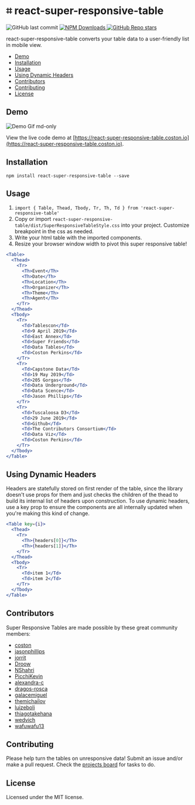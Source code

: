 # ⌗ react-super-responsive-table

![GitHub last commit](https://img.shields.io/github/last-commit/Coston/react-super-responsive-table)
[![NPM Downloads](https://img.shields.io/npm/dm/react-super-responsive-table?style=flat-square&logo=npm)
](https://www.npmjs.com/package/react-super-responsive-table)
[![GitHub Repo stars](https://img.shields.io/github/stars/coston/react-super-responsive-table)
](https://github.com/coston/react-super-responsive-table)

react-super-responsive-table converts your table data to a user-friendly list in mobile view.

- [Demo](#demo)
- [Installation](#installation)
- [Usage](#usage)
- [Using Dynamic Headers](#using-dynamic-headers)
- [Contributors](#Contributors)
- [Contributing](#contributing)
- [License](#license)

## Demo

![Demo Gif md-only](https://user-images.githubusercontent.com/7424180/55982530-baab9900-5c5e-11e9-97c0-0336c5889504.gif)

View the live code demo at [https://react-super-responsive-table.coston.io](https://react-super-responsive-table.coston.io).

## Installation

```
npm install react-super-responsive-table --save
```

## Usage

1. `import { Table, Thead, Tbody, Tr, Th, Td } from 'react-super-responsive-table'`
2. Copy or import `react-super-responsive-table/dist/SuperResponsiveTableStyle.css` into your project. Customize breakpoint in the css as needed.
3. Write your html table with the imported components.
4. Resize your browser window width to pivot this super responsive table!

```jsx
<Table>
  <Thead>
    <Tr>
      <Th>Event</Th>
      <Th>Date</Th>
      <Th>Location</Th>
      <Th>Organizer</Th>
      <Th>Theme</Th>
      <Th>Agent</Th>
    </Tr>
  </Thead>
  <Tbody>
    <Tr>
      <Td>Tablescon</Td>
      <Td>9 April 2019</Td>
      <Td>East Annex</Td>
      <Td>Super Friends</Td>
      <Td>Data Tables</Td>
      <Td>Coston Perkins</Td>
    </Tr>
    <Tr>
      <Td>Capstone Data</Td>
      <Td>19 May 2019</Td>
      <Td>205 Gorgas</Td>
      <Td>Data Underground</Td>
      <Td>Data Scence</Td>
      <Td>Jason Phillips</Td>
    </Tr>
    <Tr>
      <Td>Tuscaloosa D3</Td>
      <Td>29 June 2019</Td>
      <Td>Github</Td>
      <Td>The Contributors Consortium</Td>
      <Td>Data Viz</Td>
      <Td>Coston Perkins</Td>
    </Tr>
  </Tbody>
</Table>
```

## Using Dynamic Headers

Headers are statefully stored on first render of the table, since the library doesn't use props for them and just checks the children of the thead to build its internal list of headers upon construction. To use dynamic headers, use a key prop to ensure the components are all internally updated when you're making this kind of change.

```jsx
<Table key={i}>
  <Thead>
    <Tr>
      <Th>{headers[0]}</Th>
      <Th>{headers[1]}</Th>
    </Tr>
  </Thead>
  <Tbody>
    <Tr>
      <Td>item 1</Td>
      <Td>item 2</Td>
    </Tr>
  </Tbody>
</Table>
```

## Contributors

Super Responsive Tables are made possible by these great community members:

- [coston](https://github.com/coston)
- [jasonphillips](https://github.com/jasonphillips)
- [jorrit](https://github.com/jorrit)
- [Droow](https://github.com/droow)
- [NShahri](https://github.com/NShahri)
- [PicchiKevin](https://github.com/PicchiKevin)
- [alexandra-c](https://github.com/alexandra-c)
- [dragos-rosca](https://github.com/dragos-rosca)
- [galacemiguel](https://github.com/galacemiguel)
- [themichailov](https://github.com/themichailov)
- [luizeboli](https://github.com/luizeboli)
- [thiagotakehana](https://github.com/thiagotakehana)
- [wedvich](https://github.com/wedvich)
- [wafuwafu13](https://github.com/wafuwafu13)

## Contributing

Please help turn the tables on unresponsive data! Submit an issue and/or make a pull request. Check the [projects board](https://github.com/coston/react-super-responsive-table/projects) for tasks to do.

## License

Licensed under the MIT license.

